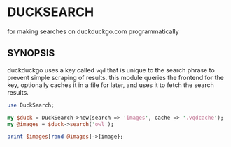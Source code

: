 # DUCKSEARCH

for making searches on duckduckgo.com programmatically

## SYNOPSIS

duckduckgo uses a key called `vqd` that is unique to the search phrase to
prevent simple scraping of results. this module queries the frontend for the
key, optionally caches it in a file for later, and uses it to fetch the search
results.

```perl
use DuckSearch;

my $duck = DuckSearch->new(search => 'images', cache => '.vqdcache');
my @images = $duck->search('owl');

print $images[rand @images]->{image};
```
